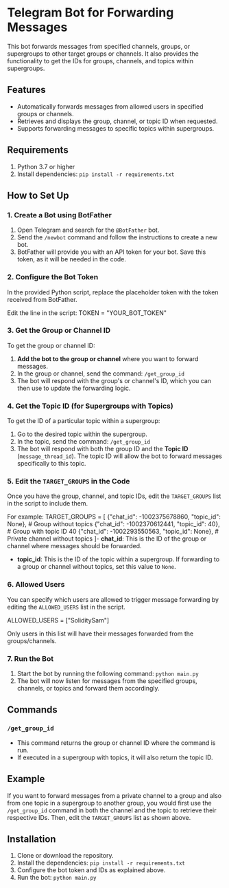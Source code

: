 # Telegram Bot for Forwarding Messages

This bot forwards messages from specified channels, groups, or supergroups to other target groups or channels. It also provides the functionality to get the IDs for groups, channels, and topics within supergroups.

## Features
- Automatically forwards messages from allowed users in specified groups or channels.
- Retrieves and displays the group, channel, or topic ID when requested.
- Supports forwarding messages to specific topics within supergroups.

## Requirements

1. Python 3.7 or higher
2. Install dependencies: `pip install -r requirements.txt`

## How to Set Up

### 1. Create a Bot using BotFather
1. Open Telegram and search for the `@BotFather` bot.
2. Send the `/newbot` command and follow the instructions to create a new bot.
3. BotFather will provide you with an API token for your bot. Save this token, as it will be needed in the code.

### 2. Configure the Bot Token
In the provided Python script, replace the placeholder token with the token received from BotFather.

Edit the line in the script:
TOKEN = "YOUR_BOT_TOKEN"



### 3. Get the Group or Channel ID
To get the group or channel ID:
1. **Add the bot to the group or channel** where you want to forward messages.
2. In the group or channel, send the command: `/get_group_id`
3. The bot will respond with the group's or channel's ID, which you can then use to update the forwarding logic.

### 4. Get the Topic ID (for Supergroups with Topics)
To get the ID of a particular topic within a supergroup:
1. Go to the desired topic within the supergroup.
2. In the topic, send the command: `/get_group_id`
3. The bot will respond with both the group ID and the **Topic ID** (`message_thread_id`). The topic ID will allow the bot to forward messages specifically to this topic.

### 5. Edit the `TARGET_GROUPS` in the Code
Once you have the group, channel, and topic IDs, edit the `TARGET_GROUPS` list in the script to include them.

For example:
TARGET_GROUPS = [ {"chat_id": -1002375678860, "topic_id": None}, # Group without topics {"chat_id": -1002370612441, "topic_id": 40}, # Group with topic ID 40 {"chat_id": -1002293550563, "topic_id": None}, # Private channel without topics ]- **chat_id**: This is the ID of the group or channel where messages should be forwarded.
- **topic_id**: This is the ID of the topic within a supergroup. If forwarding to a group or channel without topics, set this value to `None`.

### 6. Allowed Users
You can specify which users are allowed to trigger message forwarding by editing the `ALLOWED_USERS` list in the script.


ALLOWED_USERS = ["SoliditySam"]

Only users in this list will have their messages forwarded from the groups/channels.

### 7. Run the Bot

1. Start the bot by running the following command: `python main.py`
2. The bot will now listen for messages from the specified groups, channels, or topics and forward them accordingly.

## Commands

### `/get_group_id`
- This command returns the group or channel ID where the command is run.
- If executed in a supergroup with topics, it will also return the topic ID.

## Example

If you want to forward messages from a private channel to a group and also from one topic in a supergroup to another group, you would first use the `/get_group_id` command in both the channel and the topic to retrieve their respective IDs. Then, edit the `TARGET_GROUPS` list as shown above.

## Installation

1. Clone or download the repository.
2. Install the dependencies: `pip install -r requirements.txt`
3. Configure the bot token and IDs as explained above.
4. Run the bot: `python main.py`
